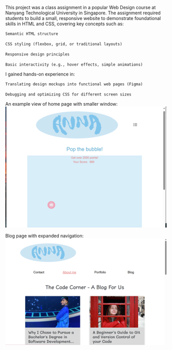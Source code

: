 This project was a class assignment in a popular Web Design course at Nanyang Technological University in Singapore. The assignment required students to build a small, responsive website to demonstrate foundational skills in HTML and CSS, covering key concepts such as:

    Semantic HTML structure

    CSS styling (flexbox, grid, or traditional layouts)

    Responsive design principles

    Basic interactivity (e.g., hover effects, simple animations)


I gained hands-on experience in:

    Translating design mockups into functional web pages (Figma)

    Debugging and optimizing CSS for different screen sizes


An example view of home page with smaller window:
![alt text](https://github.com/vlasaan1/Web-Design-website/blob/main/image.png?raw=true)


Blog page with expanded navigation:
![alt text](https://github.com/vlasaan1/Web-Design-website/blob/main/image_blog.png?raw=true)
